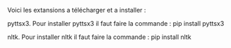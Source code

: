 Voici les extansions a télécharger et a installer : 

pyttsx3. Pour installer pyttsx3 il faut faire la commande : 
    pip install pyttsx3

nltk. Pour installer nltk il faut faire la commande : 
    pip install nltk